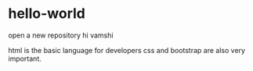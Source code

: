 # hello-world
open a new repository
hi vamshi

html is the basic language for developers 
css and bootstrap are also very important.
